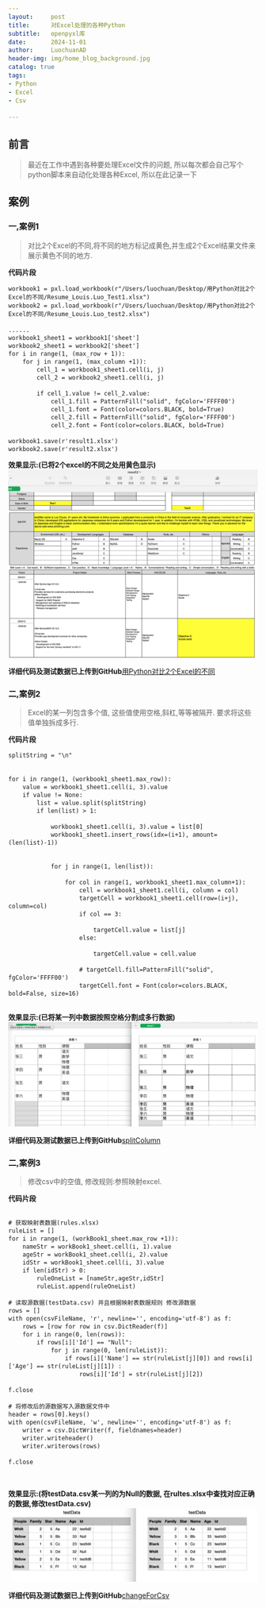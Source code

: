 ```yaml
---
layout:     post
title:      对Excel处理的各种Python
subtitle:   openpyxl库
date:       2024-11-01
author:     LuochuanAD
header-img: img/home_blog_background.jpg
catalog: true
tags:
- Python 
- Excel
- Csv

---
```


## 前言

>最近在工作中遇到各种要处理Excel文件的问题, 所以每次都会自己写个python脚本来自动化处理各种Excel, 所以在此记录一下



## 案例


### 一,案例1

> 对比2个Excel的不同,将不同的地方标记成黄色,并生成2个Excel结果文件来展示黄色不同的地方.

**代码片段**

```
workbook1 = pxl.load_workbook(r"/Users/luochuan/Desktop/用Python对比2个Excel的不同/Resume_Louis.Luo_Test1.xlsx")
workbook2 = pxl.load_workbook(r"/Users/luochuan/Desktop/用Python对比2个Excel的不同/Resume_Louis.Luo_test2.xlsx")

......
workbook1_sheet1 = workbook1['sheet']
workbook2_sheet1 = workbook2['sheet']
for i in range(1, (max_row + 1)):
    for j in range(1, (max_column +1)):
        cell_1 = workbook1_sheet1.cell(i, j)
        cell_2 = workbook2_sheet1.cell(i, j)
        
        if cell_1.value != cell_2.value:
            cell_1.fill = PatternFill("solid", fgColor='FFFF00')
            cell_1.font = Font(color=colors.BLACK, bold=True)
            cell_2.fill = PatternFill("solid", fgColor='FFFF00')
            cell_2.font = Font(color=colors.BLACK, bold=True)

workbook1.save(r'result1.xlsx')
workbook2.save(r'result2.xlsx')
```

**效果显示:(已将2个excel的不同之处用黄色显示)**
![](https://raw.githubusercontent.com/LuochuanAD/BlogSourceImage/refs/heads/master/BlogSourceImage/BlogSourceImage2024/matchExcel_screen.png)

**详细代码及测试数据已上传到GitHub**[用Python对比2个Excel的不同](https://github.com/LuochuanAD/PythonProject/tree/main/%E7%94%A8Python%E5%AF%B9%E6%AF%942%E4%B8%AAExcel%E7%9A%84%E4%B8%8D%E5%90%8C) 



### 二,案例2
> Excel的某一列包含多个值, 这些值使用空格,斜杠,等等被隔开. 要求将这些值单独拆成多行.

**代码片段**
```
splitString = "\n"


for i in range(1, (workbook1_sheet1.max_row)):
    value = workbook1_sheet1.cell(i, 3).value
    if value != None:
        list = value.split(splitString)
        if len(list) > 1:
            
            workbook1_sheet1.cell(i, 3).value = list[0]
            workbook1_sheet1.insert_rows(idx=(i+1), amount= (len(list)-1))


            for j in range(1, len(list)):
                
                for col in range(1, workbook1_sheet1.max_column+1):
                    cell = workbook1_sheet1.cell(i, column = col)
                    targetCell = workbook1_sheet1.cell(row=(i+j), column=col)
                    if col == 3: 
                        
                        targetCell.value = list[j]
                    else:
                        
                        targetCell.value = cell.value
                    
                    # targetCell.fill=PatternFill("solid", fgColor='FFFF00')
                    targetCell.font = Font(color=colors.BLACK, bold=False, size=16)
                                    
```
**效果显示:(已将某一列中数据按照空格分割成多行数据)**
![](https://raw.githubusercontent.com/LuochuanAD/PythonProject/refs/heads/main/splitColumn/splitColumn_screenshot.png)


**详细代码及测试数据已上传到GitHub**[splitColumn](https://github.com/LuochuanAD/PythonProject/tree/main/splitColumn) 

### 二,案例3
> 修改csv中的空值, 修改规则:参照映射excel.

**代码片段**
```

# 获取映射表数据(rules.xlsx)
ruleList = []
for i in range(1, (workBook1_sheet.max_row +1)):
    nameStr = workBook1_sheet.cell(i, 1).value
    ageStr = workBook1_sheet.cell(i, 2).value
    idStr = workBook1_sheet.cell(i, 3).value
    if len(idStr) > 0:
        ruleOneList = [nameStr,ageStr,idStr]
        ruleList.append(ruleOneList)
  
# 读取源数据(testData.csv) 并且根据映射表数据规则 修改源数据   
rows = []
with open(csvFileName, 'r', newline='', encoding='utf-8') as f:
    rows = [row for row in csv.DictReader(f)]
    for i in range(0, len(rows)):
        if rows[i]['Id'] == "Null":
            for j in range(0, len(ruleList)):
                if rows[i]['Name'] == str(ruleList[j][0]) and rows[i]['Age'] == str(ruleList[j][1]) :
                    rows[i]['Id'] = str(ruleList[j][2])
                                                             
f.close
                 
# 将修改后的源数据写入源数据文件中           
header = rows[0].keys()  
with open(csvFileName, 'w', newline='', encoding='utf-8') as f:
    writer = csv.DictWriter(f, fieldnames=header)
    writer.writeheader()
    writer.writerows(rows)
       
f.close

                                    
```

**效果显示:(将testData.csv某一列的为Null的数据, 在rultes.xlsx中查找对应正确的数据,修改testData.csv)**
![](https://raw.githubusercontent.com/LuochuanAD/PythonProject/refs/heads/main/changeForCsv/changeForCsv_screenshot.png)


**详细代码及测试数据已上传到GitHub**[changeForCsv](https://github.com/LuochuanAD/PythonProject/tree/main/changeForCsv) 



